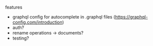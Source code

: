 features

- graphql config for autocomplete in .graphql files (https://graphql-config.com/introduction)
- auth?
- rename operations -> documents?
- testing?
